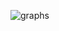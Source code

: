 
![graphs](https://user-images.githubusercontent.com/27129645/216460521-c16b03f2-7114-4830-8f8a-b4dd66bdbf46.png)

